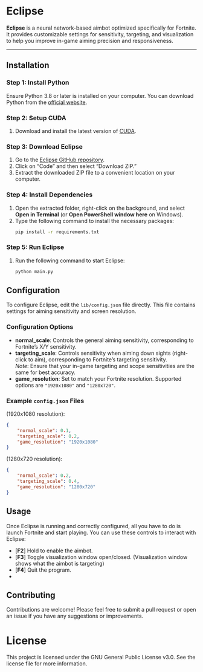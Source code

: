 # Eclipse

**Eclipse** is a neural network-based aimbot optimized specifically for Fortnite. It provides customizable settings for sensitivity, targeting, and visualization to help you improve in-game aiming precision and responsiveness.

---

## Installation

### Step 1: Install Python
Ensure Python 3.8 or later is installed on your computer. You can download Python from the [official website](https://www.python.org/downloads/release/python-386/).

### Step 2: Setup CUDA
1. Download and install the latest version of [CUDA](https://developer.nvidia.com/cuda-downloads).

### Step 3: Download Eclipse
1. Go to the [Eclipse GitHub repository](https://github.com/Beck-Bjella/Eclipse/).
2. Click on “Code” and then select “Download ZIP.”
3. Extract the downloaded ZIP file to a convenient location on your computer.

### Step 4: Install Dependencies
1. Open the extracted folder, right-click on the background, and select **Open in Terminal** (or **Open PowerShell window here** on Windows).
2. Type the following command to install the necessary packages:
   ```bash
   pip install -r requirements.txt
   ```
   
### Step 5: Run Eclipse
1. Run the following command to start Eclipse:
   ```bash
   python main.py
   ```

## Configuration

To configure Eclipse, edit the `lib/config.json` file directly. This file contains settings for aiming sensitivity and screen resolution.

### Configuration Options
- **normal_scale**: Controls the general aiming sensitivity, corresponding to Fortnite’s X/Y sensitivity.
- **targeting_scale**: Controls sensitivity when aiming down sights (right-click to aim), corresponding to Fortnite’s targeting sensitivity.  
  *Note*: Ensure that your in-game targeting and scope sensitivities are the same for best accuracy.
- **game_resolution**: Set to match your Fortnite resolution. Supported options are `"1920x1080"` and `"1280x720"`.

### Example `config.json` Files
(1920x1080 resolution):
```json
{
    "normal_scale": 0.1,
    "targeting_scale": 0.2,
    "game_resolution": "1920x1080"
}
```

(1280x720 resolution):
```json
{
    "normal_scale": 0.2,
    "targeting_scale": 0.4,
    "game_resolution": "1280x720"
}
```

## Usage
Once Eclipse is running and correctly configured, all you have to do is launch Fortnite and start playing. 
You can use these controls to interact with Eclipse:
- [**F2**] Hold to enable the aimbot.
- [**F3**] Toggle visualization window open/closed. (Visualization window shows what the aimbot is targeting)
- [**F4**] Quit the program.
- 
## Contributing
Contributions are welcome! Please feel free to submit a pull request or open an issue if you have any suggestions or improvements.

# License
This project is licensed under the GNU General Public License v3.0. See the license file for more information.